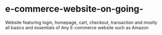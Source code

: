 # e-commerce-website-on-going-
Website featuring login, homepage, cart, checkout, transaction and mostly all basics and essentials of Any E-commerce website such as Amazon
